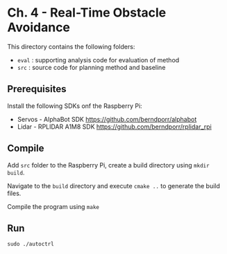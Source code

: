 # Ch. 4 - Real-Time Obstacle Avoidance 

This directory contains the following folders: 

- `eval` : supporting analysis code for evaluation of method
- `src` : source code for planning method and baseline

## Prerequisites 

Install the following SDKs onf the Raspberry Pi:

- Servos - AlphaBot SDK https://github.com/berndporr/alphabot
- Lidar - RPLIDAR A1M8 SDK https://github.com/berndporr/rplidar_rpi

## Compile 

Add `src` folder to the Raspberry Pi, create a build directory using `mkdir build`.  

Navigate to the `build` directory and execute ```cmake ..``` to generate the build files. 

Compile the program using ```make```

## Run

```sudo ./autoctrl```

<!-- [I'm an inline-style link](https://youtu.be/FpOAJW28D9s) -->
  
